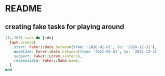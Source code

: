 # README

## creating fake tasks for playing around

```ruby
(1..100).each do |idx|
  Task.create(
    start: Faker::Date.between(from: '2020-01-01', to: '2020-12-31'),
    deadline: Faker::Date.between(from: '2021-01-01', to: '2021-12-31'),
    subject: Faker::Lorem.sentence,
    responsible: Faker::Name.name,
  )
end
```

